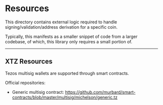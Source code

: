 # Resources

This directory contains external logic required to handle signing/validation/address derivation for
a specific coin.

Typically, this manifests as a smaller snippet of code from a larger codebase, of which, this
library only requires a small portion of.

---

## XTZ Resources

Tezos multisig wallets are supported through smart contracts.

Official repositories:

- Generic multisig contract: https://github.com/murbard/smart-contracts/blob/master/multisig/michelson/generic.tz
